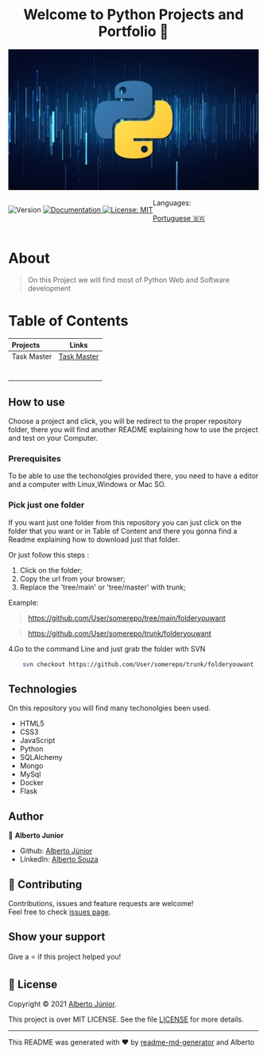 <h1 align="center">Welcome to Python Projects and Portfolio 👋</h1>

![home](./resources/Logo.jpg)
<div style="display:flex" >
<div >
<p>
  <img alt="Version" src="https://img.shields.io/badge/version-1.0.0: Base Launch-blue.svg?cacheSeconds=2592000" />
  <a href="On Test" target="_blank">
    <img alt="Documentation" src="https://img.shields.io/badge/documentation-yes-brightgreen.svg" />
  </a>
  <a href="<img alt=&#34;GitHub&#34; src=&#34;https://img.shields.io/github/license/wayfiding/ROCKETSEAT?color=MIT&logo=MIT&logoColor=MIT&#34;>" target="_blank">
    <img alt="License: MIT" src="https://img.shields.io/badge/License-MIT-yellow.svg" />
  </a>
  
</p>
</div>

<div>
Languages:

[Portuguese :brazil:](README-ptbr.md)

</div>
</div>


# About 
> On this Project we will find most of Python Web and Software development

# Table of Contents

| Projects  |     Links     | 
|:----------|:-------------:|
|Task Master | [Task Master](https://github.com/Wayfiding/Python/tree/main/TaskMaster)  |
|  |       |  
|  |  |  
|  |  | 
|  |  |
|  |  |  
|  |  |
|  |  |


## How to use

Choose a project and click, you will be redirect to the proper repository folder, there you will find another README explaining how to use the project and test on your Computer.

### **Prerequisites**
To be able to use the techonolgies provided there, you need to have a editor and a computer with Linux,Windows or Mac SO. 


### **Pick just one folder**
If you want just one folder from this repository you can just click on the folder that you want or in Table of Content and there you gonna find a Readme explaining how to download just that folder. 

Or just follow this steps :

1. Click on the folder;
2. Copy the url from your browser;
3. Replace the 'tree/main' or 'tree/master' with trunk;

Example: 
> https://github.com/User/somerepo/tree/main/folderyouwant
 
> https://github.com/User/somerepo/trunk/folderyouwant 

4.Go to the command Line and just grab the folder with SVN

```sh
    svn checkout https://github.com/User/somerepo/trunk/folderyouwant 
```



## Technologies

On this repository you will find many techonolgies been used.
- HTML5
- CSS3
- JavaScript
- Python
- SQLAlchemy
- Mongo
- MySql
- Docker
- Flask

## Author

👤 **Alberto Junior**

* Github: [Alberto Júnior](https://github.com/wayfiding)
* LinkedIn: [Alberto Souza](https://linkedin.com/in/alberto-souza)

## 🤝 Contributing

Contributions, issues and feature requests are welcome!<br />Feel free to check [issues page](Teste). 

## Show your support

Give a ⭐️ if this project helped you!

## 📝 License
Copyright © 2021 [Alberto Júnior](https://github.com/Wayfiding).<br />

This project is over MIT LICENSE. See the file [LICENSE](./LICENSE) for more details.

***
This README was generated with ❤️ by [readme-md-generator](https://github.com/kefranabg/readme-md-generator) and Alberto





